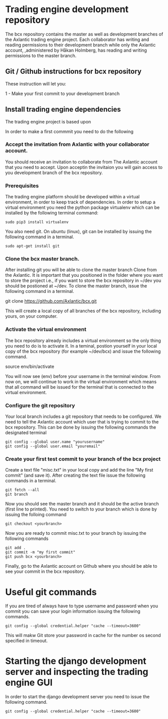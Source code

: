 # Trading engine development repository

The bcx repository contains the master as well as development branches of the
Axlantic trading engine project. Each collaborator has writing and reading
permissions to their development branch while only the Axlantic account,
,administered by Håkan Holmberg, has reading and writing permissions to the
master branch.

## Git / Github instructions for bcx repository

These instruction will let you:

1 - Make your first commit to your development branch


## Install trading engine dependencies

The trading engine project is based upon

In order to make a first commmit you need to do the following

### Accept the invitation from Axlantic with your collaborator account.

You should receive an invitation to collaborate from The Axlantic account
that you need to accept. Upon acceptin the invitaion you will gain access to you
development branch of the bcx repository. 
 
### Prerequisites

The trading engine platform should be developed within a virtual environment, in
order to keep track of dependencies. In order to setup a virtual environment you
need the python package virtualenv which can be installed by the following
terminal command:

```
sudo pip3 install virtualenv
```

You also need git. On ubuntu (linux), git can be installed by issuing the following command in a terminal.

```
sudo apt-get install git
``` 

### Clone the bcx master branch.

After installing git you will be able to clone the master branch Clone from the
Axlantic. It is important that you positioned in the folder where you want to
store the project i.e., if you want to store the bcx repository in ~/dev you
should be postioned at ~/dev. To clone the master branch, issue the following
command in a terminal.

git clone https://github.com/Axlantic/bcx.git

This will create a local copy of all branches of the bcx repository, including yours, on your computer.

### Activate the virtual environment 

The bcx repository already includes a virtual environment so the only thing you
need to do is to activate it. In a teminal, postion yourself in your local copy of the bcx repository (for
example ~/dev/bcx) and issue the following command.

source env/bin/activate

You will now see (env) before your username in the terminal window. From now on,
we will continue to work in the virtual environment which means that all command
will be issued for the terminal that is connected to the virtual environment.

### Configure the git repository
Your local branch includes a git repository that needs to be configured. We need
to tell the Axlantic account which user that is trying to commit to the
bcx repository. This can be done by issuing the following commands the
designated terminal

```
git config --global user.name "yourusername"
git config --global user.email "youremail"
```

### Create your first test commit to your branch of the bcx project

Create a text file "misc.txt" in your local copy and add the line "My first commit" (and save it). After creating the text file issue the following commands in a terminal.

```
git fetch --all
git branch
```

Now you should see the master branch and it should be the active branch (first
line to printed). You need to switch to your branch which is done by issuing the folloing command

```
git checkout <yourbranch> 
```

Now you  are ready to commit misc.txt to your branch by issuing the following commands

```
git add . 
git commit -m "my first commit"
git push bcx <yourbranch>
```

Finally, go to the Axlantic account on Github where you should be able to see
your commit in the bcx repository.

# Useful git commands

If you are tired of always have to type username and password when you commit
you can save your login information issuing the following commands.

```
git config --global credential.helper "cache --timeout=3600"

```

This will makw Git store your password in cache for the number os second
specified in timeout.


# Starting the django development server  and inspecting the trading engine GUI

In order to start the django development server you need to issue the following
command.

```
git config --global credential.helper "cache --timeout=3600"

```
